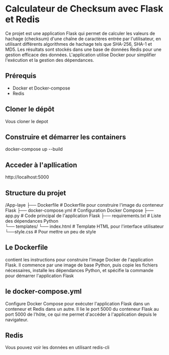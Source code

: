 # Calculateur de Checksum avec Flask et Redis

Ce projet est une application Flask qui permet de calculer les valeurs de hachage (checksum) d'une chaîne de caractères entrée par l'utilisateur, en utilisant différents algorithmes de hachage tels que SHA-256, SHA-1 et MD5. Les résultats sont stockés dans une base de données Redis pour une gestion efficace des données. L'application utilise Docker pour simplifier l'exécution et la gestion des dépendances.

## Prérequis
- Docker et Docker-compose
- Redis

## Cloner le dépôt
Vous cloner le depot

## Construire et démarrer les containers
docker-compose up --build

## Acceder à l'apllication
http://localhost:5000

## Structure du projet

/App-laye
├── Dockerfile           # Dockerfile pour construire l'image du conteneur Flask
├── docker-compose.yml   # Configuration Docker Compose
├── app.py               # Code principal de l'application Flask
├── requirements.txt     # Liste des dépendances Python  
└── templates/
    └── index.html       # Template HTML pour l'interface utilisateur
    └──style.css         # Pour mettre un peu de style 


## Le Dockerfile 
contient les instructions pour construire l'image Docker de l'application Flask. Il commence par une image de base Python, puis copie les fichiers nécessaires, installe les dépendances Python, et spécifie la commande pour démarrer l'application Flask

## le docker-compose.yml
Configure Docker Compose pour exécuter l'application Flask dans un conteneur et Redis dans un autre. Il lie le port 5000 du conteneur Flask au port 5000 de l'hôte, ce qui me permet d'accéder à l'application depuis le navigateur.

## Redis 

Vous pouvez voir les données en utilisant redis-cli 
